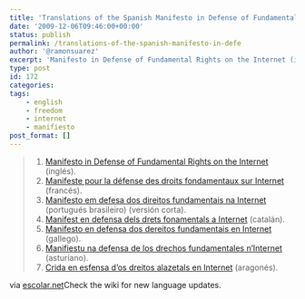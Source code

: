 ```yaml
---
title: 'Translations of the Spanish Manifesto in Defense of Fundamental Rights on the Internet'
date: '2009-12-06T09:46:00+00:00'
status: publish
permalink: /translations-of-the-spanish-manifesto-in-defe
author: '@ramonsuarez'
excerpt: 'Manifesto in Defense of Fundamental Rights on the Internet (ingl??s). Manifeste pour la d??fense des droits fondamentaux sur Internet (franc??s). Manifesto em defesa dos direitos fundamentais na Internet (portugu??s brasileiro) (versi??n corta). Manife...'
type: post
id: 172
categories:
tags:
    - english
    - freedom
    - internet
    - manifiesto
post_format: []
---
```

> 1. [Manifesto in Defense of Fundamental Rights on the Internet](http://wiki.manifiestointernet.org/wiki/Manifesto_in_Defense_of_Fundamental_Rights_on_the_Internet "Manifesto in Defense of Fundamental Rights on the Internet") (inglés).
> 2. [Manifeste pour la défense des droits fondamentaux sur Internet](http://wiki.manifiestointernet.org/wiki/Manifeste_pour_la_d%C3%A9fense_des_droits_fondamentaux_sur_Internet "Manifeste pour la défense des droits fondamentaux sur Internet") (francés).
> 3. [Manifesto em defesa dos direitos fundamentais na Internet](http://wiki.manifiestointernet.org/index.php/Manifesto_em_defesa_dos_direitos_fundamentais_na_Internet "Manifesto em defesa dos direitos fundamentais na Internet") (portugués brasileiro) (versión corta).
> 4. [Manifest en defensa dels drets fonamentals a Internet](http://wiki.manifiestointernet.org/wiki/Manifest_en_defensa_dels_drets_fonamentals_a_internet "Manifest en defensa dels drets fonamentals a internet") (catalán).
> 5. [Manifesto en defensa dos dereitos fundamentais en Internet](http://wiki.manifiestointernet.org/wiki/Manifesto_en_defensa_dos_dereitos_fundamentais_en_Internet "Manifesto en defensa dos dereitos fundamentais en Internet") (gallego).
> 6. [Manifiestu na defensa de los drechos fundamentales n’Internet](http://wiki.manifiestointernet.org/wiki/Manifiestu_na_defensa_de_los_drechos_fundamentales_n%E2%80%99Internet "Manifiestu na defensa de los drechos fundamentales n’Internet") (asturiano).
> 7. [Crida en esfensa d’os dreitos alazetals en Internet](http://wiki.manifiestointernet.org/wiki/Crida_en_esfensa_d%E2%80%99os_dreitos_alazetals_en_Internet "Crida en esfensa d’os dreitos alazetals en Internet") (aragonés).

via [escolar.net](http://www.escolar.net/wiki/index.php/Manifiesto:_En_defensa_de_los_derechos_fundamentales_en_Internet#Texto_del_manifiesto)</div>Check the wiki for new language updates.

</div>
